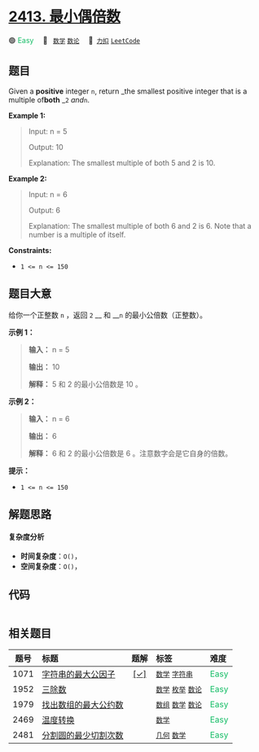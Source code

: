 # [2413. 最小偶倍数](https://2xiao.github.io/leetcode-js/problem/2413.html)

🟢 <font color=#15bd66>Easy</font>&emsp; 🔖&ensp; [`数学`](/tag/math.md) [`数论`](/tag/number-theory.md)&emsp; 🔗&ensp;[`力扣`](https://leetcode.cn/problems/smallest-even-multiple) [`LeetCode`](https://leetcode.com/problems/smallest-even-multiple)

## 题目

Given a **positive** integer `n`, return _the smallest positive integer that
is a multiple of**both** _`2` _and_`n`.



**Example 1:**

> Input: n = 5
> 
> Output: 10
> 
> Explanation: The smallest multiple of both 5 and 2 is 10.

**Example 2:**

> Input: n = 6
> 
> Output: 6
> 
> Explanation: The smallest multiple of both 6 and 2 is 6. Note that a number is a multiple of itself.

**Constraints:**

  * `1 <= n <= 150`


## 题目大意

给你一个正整数 `n` ，返回 `2` __ 和 __`n` 的最小公倍数（正整数）。



**示例 1：**

> 
> 
> 
> 
> 
> **输入：** n = 5
> 
> **输出：** 10
> 
> **解释：** 5 和 2 的最小公倍数是 10 。
> 
> 

**示例 2：**

> 
> 
> 
> 
> 
> **输入：** n = 6
> 
> **输出：** 6
> 
> **解释：** 6 和 2 的最小公倍数是 6 。注意数字会是它自身的倍数。
> 
> 



**提示：**

  * `1 <= n <= 150`


## 解题思路

#### 复杂度分析

- **时间复杂度**：`O()`，
- **空间复杂度**：`O()`，

## 代码

```javascript

```

## 相关题目

<!-- prettier-ignore -->
| 题号 | 标题 | 题解 | 标签 | 难度 |
| :------: | :------ | :------: | :------ | :------ |
| 1071 | [字符串的最大公因子](https://leetcode.com/problems/greatest-common-divisor-of-strings) | [[✓]](/problem/1071.md) |  [`数学`](/tag/math.md) [`字符串`](/tag/string.md) | <font color=#15bd66>Easy</font> |
| 1952 | [三除数](https://leetcode.com/problems/three-divisors) |  |  [`数学`](/tag/math.md) [`枚举`](/tag/enumeration.md) [`数论`](/tag/number-theory.md) | <font color=#15bd66>Easy</font> |
| 1979 | [找出数组的最大公约数](https://leetcode.com/problems/find-greatest-common-divisor-of-array) |  |  [`数组`](/tag/array.md) [`数学`](/tag/math.md) [`数论`](/tag/number-theory.md) | <font color=#15bd66>Easy</font> |
| 2469 | [温度转换](https://leetcode.com/problems/convert-the-temperature) |  |  [`数学`](/tag/math.md) | <font color=#15bd66>Easy</font> |
| 2481 | [分割圆的最少切割次数](https://leetcode.com/problems/minimum-cuts-to-divide-a-circle) |  |  [`几何`](/tag/geometry.md) [`数学`](/tag/math.md) | <font color=#15bd66>Easy</font> |